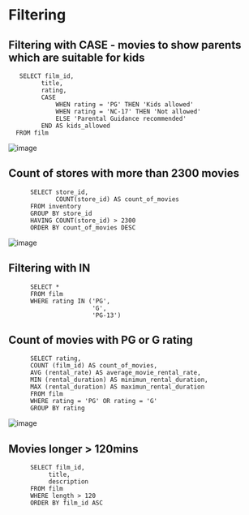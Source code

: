  # Filtering
 
 ## Filtering with CASE - movies to show parents which are suitable for kids
 
       SELECT film_id,
             title,
             rating,
             CASE
                 WHEN rating = 'PG' THEN 'Kids allowed'
                 WHEN rating = 'NC-17' THEN 'Not allowed'
                 ELSE 'Parental Guidance recommended'
             END AS kids_allowed
      FROM film

![image](https://user-images.githubusercontent.com/106902397/172073800-aef8d49b-62eb-440c-aa54-08f746d81340.png)

## Count of stores with more than 2300 movies 

          SELECT store_id,
                 COUNT(store_id) AS count_of_movies
          FROM inventory
          GROUP BY store_id
          HAVING COUNT(store_id) > 2300
          ORDER BY count_of_movies DESC
          
![image](https://user-images.githubusercontent.com/106902397/172073837-a7fd7402-e2ac-4579-93cb-87d0be0c0d11.png)

## Filtering with IN

          SELECT *
          FROM film
          WHERE rating IN ('PG',
                           'G',
                           'PG-13')
                           
## Count of movies with PG or G rating

          SELECT rating,
          COUNT (film_id) AS count_of_movies,
          AVG (rental_rate) AS average_movie_rental_rate,
          MIN (rental_duration) AS minimun_rental_duration,
          MAX (rental_duration) AS maximun_rental_duration
          FROM film
          WHERE rating = 'PG' OR rating = 'G'
          GROUP BY rating
          
![image](https://user-images.githubusercontent.com/106902397/172074009-122cecf5-4e56-420f-902d-600681475a89.png)


## Movies longer > 120mins

          SELECT film_id,
               title,
               description
          FROM film
          WHERE length > 120
          ORDER BY film_id ASC
          
